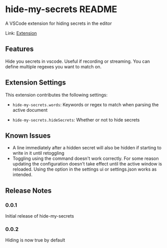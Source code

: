 # hide-my-secrets README

A VSCode extension for hiding secrets in the editor

Link: [Extension](https://marketplace.visualstudio.com/items?itemName=Niclassg.niclassg-hide-my-secrets)

## Features

Hide you secrets in vscode. Useful if recording or streaming. You can define multiple regexes you want to match on.

## Extension Settings

This extension contributes the following settings:

* `hide-my-secrets.words`: Keywords or regex to match when parsing the active document

* `hide-my-secrets.hideSecrets`: Whether or not to hide secrets

## Known Issues

* A line immediately after a hidden secret will also be hidden if starting to write in it until retoggling
* Toggling using the command doesn't work correctly. For some reason updating the configuration doesn't take effect until the active window is reloaded. Using the option in the settings ui or settings.json works as intended.

## Release Notes

### 0.0.1

Initial release of hide-my-secrets

### 0.0.2

Hiding is now true by default
